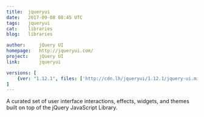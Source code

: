 ```yaml
---
title:	jqueryui
date:	2017-09-08 08:45 UTC
tags:	jqueryui
cat:	libraries
blog:	libraries

author:		jQuery UI
homepage:	http://jqueryui.com/
project:	jQuery UI
link:		jqueryui

versions: [
	{ver: "1.12.1", files: ['http://cdn.lh/jqueryui/1.12.1/jquery-ui.min.js', 'http://cdn.lh/jqueryui/1.12.1/jquery-ui.js', 'http://cdn.lh/jqueryui/1.12.1/jquery-ui.min.css', 'http://cdn.lh/jqueryui/1.12.1/jquery-ui.css', 'http://cdn.lh/jqueryui/1.12.1/jquery-ui-tmeme.min.css', 'http://cdn.lh/jqueryui/1.12.1/jquery-ui.structure.css', 'http://cdn.lh/jqueryui/1.12.1/images/ui-icons_444444_256x240.png']},
]
---
```


A curated set of user interface interactions, effects, widgets, and themes built on top of the jQuery JavaScript Library.